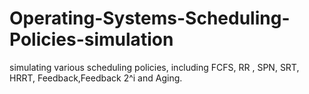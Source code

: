 # Operating-Systems-Scheduling-Policies-simulation
simulating various scheduling policies, including FCFS, RR , SPN, SRT, HRRT, Feedback,Feedback 2^i and Aging.

